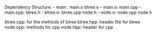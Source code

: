 

Dependency Structure:
    - main : main.o btree.o
    - main.o: main.cpp 
    - main.cpp: btree.h
    - btree.o: btree.cpp node.h
    - node.o: node.cpp node.h 

btree.cpp: for the methods of btree
btree.hpp: header file for btree
node.cpp: methods for cpp
node.hpp: header for cpp

